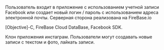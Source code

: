 Пользователь входит в приложение с использованием учетной записи Facebook или создает новый логин / пароль с использованием адреса электронной почты. Серверная сторона реализована на FireBase.io

[Objective]-C, FireBase Cloud DataBase, Facebook SDK.

Клон приложения инстаграм. Пользователи могут создавать новые записи с текстом и фото, лайкать записи.
